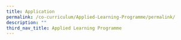 ```yaml
---
title: Application
permalink: /co-curriculum/Applied-Learning-Programme/permalink/
description: ""
third_nav_title: Applied Learning Programme
---
```

